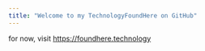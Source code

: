 ```yaml
---
title: "Welcome to my TechnologyFoundHere on GitHub"
---
```


for now, visit https://foundhere.technology
